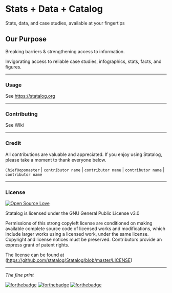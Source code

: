 # Stats + Data + Catalog
Stats, data, and case studies, available at your fingertips

## Our Purpose
Breaking barriers & strengthening access to information.

Invigorating access to reliable case studies, infographics, stats, facts, and figures.

---

### Usage
See https://statalog.org

---
### Contributing
See Wiki

---
### Credit
All contributions are valuable and appreciated. If you enjoy using Statalog, please take a moment to thank everyone below.

`ChiefOopsmaster` | `contributor name` | `contributor name` | `contributor name` | `contributor name`

---
### License 

[![Open Source Love](https://badges.frapsoft.com/os/gpl/gpl.svg?v=102)](https://github.com/ellerbrock/open-source-badge/)

Statalog is licensed under the GNU General Public License v3.0

Permissions of this strong copyleft license are conditioned on making available complete source code of licensed works and modifications, which include larger works using a licensed work, under the same license. Copyright and license notices must be preserved. Contributors provide an express grant of patent rights.

The license can be found at (https://github.com/statalog/Statalog/blob/master/LICENSE)

---

*The fine print*

[![forthebadge](https://forthebadge.com/images/badges/for-sharks.svg)](http://forthebadge.com) [![forthebadge](https://forthebadge.com/images/badges/does-not-contain-treenuts.svg)](http://forthebadge.com) [![forthebadge](https://forthebadge.com/images/badges/made-with-crayons.svg)](http://forthebadge.com)
